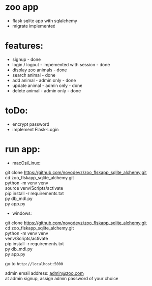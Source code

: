 # zoo app  
- flask sqlite app with sqlalchemy  
- migrate implemented  


# features:  
- signup - done  
- login / logout - impemented with session - done  
- display zoo animals - done  
- search animal - done  
- add animal - admin only - done  
- update animal - admin only - done  
- delete animal - admin only - done  


# toDo:  
- encrypt password  
- implement Flask-Login  


# run app:  


- macOs/Linux:  

git clone https://github.com/novodevz/zoo_flskapp_sqlite_alchemy.git  
cd zoo_flskapp_sqlite_alchemy.git  
python -m venv venv  
source venv/Scripts/activate  
pip install -r requirements.txt  
py db_mdl.py  
py app.py  

- windows:  

git clone https://github.com/novodevz/zoo_flskapp_sqlite_alchemy.git  
cd zoo_flskapp_sqlite_alchemy.git  
python -m venv venv  
venv/Scripts/activate  
pip install -r requirements.txt  
py db_mdl.py  
py app.py  


go to `http://localhost:5000`  

admin email address: admin@zoo.com  
at admin signup, assign admin password of your choice  

